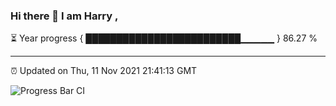 ### Hi there 👋 I am Harry , 

⏳ Year progress { █████████████████████████▁▁▁▁▁ } 86.27 %

---

⏰ Updated on Thu, 11 Nov 2021 21:41:13 GMT

![Progress Bar CI](https://github.com/duykhang68/duykhang68/workflows/Progress%20Bar%20CI/badge.svg)

